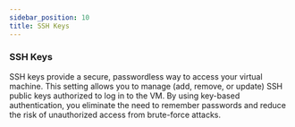 ```yaml
---
sidebar_position: 10
title: SSH Keys
---
```


### **SSH Keys**

SSH keys provide a secure, passwordless way to access your virtual machine. This setting allows you to manage (add, remove, or update) SSH public keys authorized to log in to the VM. By using key-based authentication, you eliminate the need to remember passwords and reduce the risk of unauthorized access from brute-force attacks.
